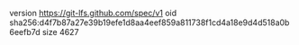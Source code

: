version https://git-lfs.github.com/spec/v1
oid sha256:d4f7b87a27e39b19efe1d8aa4eef859a811738f1cd4a18e9d4d518a0b6eefb7d
size 4627
